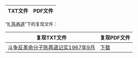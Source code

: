| TXT文件 | PDF文件 |
| ------- | ------- |

“[K 陈再道](../K%20%E9%99%88%E5%86%8D%E9%81%93)”下的复现文件：

| 复现TXT文件 | 复现PDF文件 |
| ------- | ------- |
| [斗争反革命分子陈再道记实1967年9月](../K%20%E9%99%88%E5%86%8D%E9%81%93/%E6%96%97%E4%BA%89%E5%8F%8D%E9%9D%A9%E5%91%BD%E5%88%86%E5%AD%90%E9%99%88%E5%86%8D%E9%81%93%E8%AE%B0%E5%AE%9E1967%E5%B9%B49%E6%9C%88.txt) | [下载](../K%20%E9%99%88%E5%86%8D%E9%81%93/%E6%96%97%E4%BA%89%E5%8F%8D%E9%9D%A9%E5%91%BD%E5%88%86%E5%AD%90%E9%99%88%E5%86%8D%E9%81%93%E8%AE%B0%E5%AE%9E1967%E5%B9%B49%E6%9C%88.pdf) |
